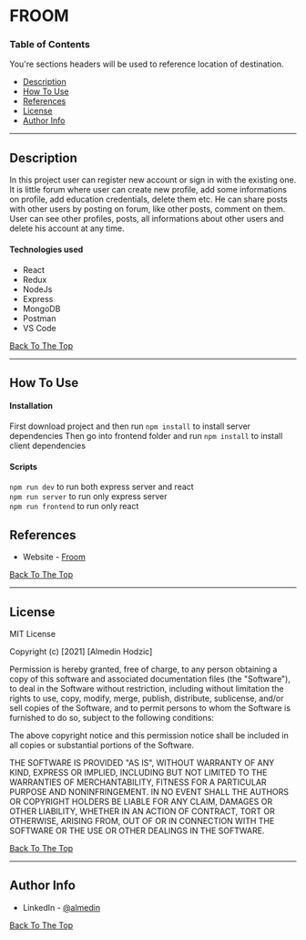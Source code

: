 # FROOM

### Table of Contents

You're sections headers will be used to reference location of destination.

- [Description](#description)
- [How To Use](#how-to-use)
- [References](#references)
- [License](#license)
- [Author Info](#author-info)

---

## Description

In this project user can register new account or sign in with the existing one.
It is little forum where user can create new profile, add some informations on profile, add education credentials, delete them etc. He can share posts with other users by posting on forum, like other posts, comment on them. User can see other profiles, posts, all informations about other users and delete his account at any time.

#### Technologies used

- React
- Redux
- NodeJs
- Express
- MongoDB
- Postman
- VS Code

[Back To The Top](#FROOM)

---

## How To Use

#### Installation

First download project and then run
`npm install` to install server dependencies
Then go into frontend folder and run
`npm install` to install client dependencies

#### Scripts

`npm run dev` to run both express server and react <br/>
`npm run server` to run only express server <br/>
`npm run frontend` to run only react 

## References

- Website - [Froom](https://froom-best.herokuapp.com/)

[Back To The Top](#FROOM)

---

## License

MIT License

Copyright (c) [2021] [Almedin Hodzic]

Permission is hereby granted, free of charge, to any person obtaining a copy
of this software and associated documentation files (the "Software"), to deal
in the Software without restriction, including without limitation the rights
to use, copy, modify, merge, publish, distribute, sublicense, and/or sell
copies of the Software, and to permit persons to whom the Software is
furnished to do so, subject to the following conditions:

The above copyright notice and this permission notice shall be included in all
copies or substantial portions of the Software.

THE SOFTWARE IS PROVIDED "AS IS", WITHOUT WARRANTY OF ANY KIND, EXPRESS OR
IMPLIED, INCLUDING BUT NOT LIMITED TO THE WARRANTIES OF MERCHANTABILITY,
FITNESS FOR A PARTICULAR PURPOSE AND NONINFRINGEMENT. IN NO EVENT SHALL THE
AUTHORS OR COPYRIGHT HOLDERS BE LIABLE FOR ANY CLAIM, DAMAGES OR OTHER
LIABILITY, WHETHER IN AN ACTION OF CONTRACT, TORT OR OTHERWISE, ARISING FROM,
OUT OF OR IN CONNECTION WITH THE SOFTWARE OR THE USE OR OTHER DEALINGS IN THE
SOFTWARE.

[Back To The Top](#FROOM)

---

## Author Info

- LinkedIn - [@almedin](https://www.linkedin.com/in/almedin-hodzic-171a3b203/)

[Back To The Top](#FROOM)
